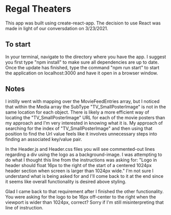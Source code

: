 # Regal Theaters

This app was built using create-react-app.  The decision to use React was made in light of our conversdation on 3/23/2021.

## To start 

In your terminal, navigate to the directory where you have the app.  I suggest you first type "npm install" to make sure all dependencies are up to date.  Once the update has finished, type the command "npm run start" to start the application on localhost:3000 and have it open in a browser window.

## Notes

I initilly went with mapping over the MovieFeedEntries array, but I noticed that within the Media array the SubType "TV_SmallPosterImage" is not in the same location for each object.
There is likely a more efficient way of locating the "TV_SmallPosterImage" URL for each of the movie posters than my approach and I'm very interested in knowing what it is.  My approach of searching for the index of "TV_SmallPosterImage" and then using that position to find the Url value feels like it involves unnecessary steps into finding an associated key/value pair.

In the Header.js and Header.css files you will see commented-out lines regarding a div using the logo as a background-image.  I was attempting to do what I thought this line from the instructions was asking for:
"Logo in header should float 16px to the right of the start of a centered 1024px header section when screen is larger than 1024px wide."
I'm not sure I understand what is being asked for and I'll come back to it at the end since it seems like overall functionality is desired above styling.

Glad I came back to that requirement after I finished the other functionality.  You were asking for the logo to be 16px off-center to the right when the viewport is wider than 1024px, correct?  Sorry if I'm still misinterpreting that line of instruction.
